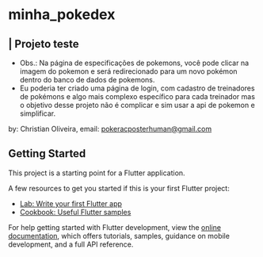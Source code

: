 # minha_pokedex

 ## | Projeto teste
 - Obs.: Na página de especificações de pokemons, você pode clicar na imagem do pokemon e será redirecionado para um novo pokémon dentro do banco de dados de pokemons.
 - Eu poderia ter criado uma página de login, com cadastro de treinadores de pokémons e algo mais complexo específico para cada treinador mas o objetivo desse projeto não é complicar e sim usar a api de pokemon e simplificar.
 
 by: Christian Oliveira, email: pokeracposterhuman@gmail.com

## Getting Started

This project is a starting point for a Flutter application.

A few resources to get you started if this is your first Flutter project:

- [Lab: Write your first Flutter app](https://docs.flutter.dev/get-started/codelab)
- [Cookbook: Useful Flutter samples](https://docs.flutter.dev/cookbook)

For help getting started with Flutter development, view the
[online documentation](https://docs.flutter.dev/), which offers tutorials,
samples, guidance on mobile development, and a full API reference.

